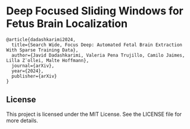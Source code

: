 # Deep Focused Sliding Windows for Fetus Brain Localization


```
@article{dadashkarimi2024,
  title={Search Wide, Focus Deep: Automated Fetal Brain Extraction With Sparse Training Data},
  author={Javid Dadashkarimi, Valeria Pena Trujillo, Camilo Jaimes, Lilla Z¨ollei, Malte Hoffmann},
  journal={arXiv},
  year={2024},
  publisher={arXiv}
}
```

## License
This project is licensed under the MIT License. See the LICENSE file for more details.


